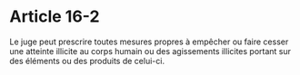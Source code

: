 # Article 16-2

Le juge peut prescrire toutes mesures propres à empêcher ou faire cesser une atteinte illicite au corps humain ou des agissements illicites portant sur des éléments ou des produits de celui-ci.